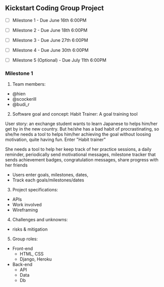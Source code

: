 ## Kickstart Coding Group Project

- [ ] Milestone 1 - Due June 16th 6:00PM
- [ ] Milestone 2 - Due June 18th 6:00PM
- [ ] Milestone 3 - Due June 27th 6:00PM
- [ ] Milestone 4 - Due June 30th 6:00PM
- [ ] Milestone 5 (Optional) - Due July 11th 6:00PM




### Milestone 1

1. Team members:
- @hien
- @scockerill
- @budi_r

2. Software goal and concept:
Habit Trainer: A goal training tool

User story: an exchange student wants to learn Japanese to helps him/her get by in the new country.  But he/she has a bad habit of procrastinating, so she/he needs a tool to helps him/her achieving the goal without loosing motivation, quite having fun. Enter "Habit trainer"


She needs a tool to help her keep track of her practice sessions, a daily reminder, periodically send motivational messages, milestone tracker that sends achievement badges, congratulation messages, share progress with her friends


- Users enter goals, milestones, dates, 
- Track each goals/milestones/dates

3. Project specifications:
- APIs
- Work involved
- Wireframing

4. Challenges and unknowns:
- risks & mitigation

5. Group roles:
- Front-end
	+ HTML, CSS
	+ Django, Heroku
- Back-end
	+ API
	+ Data
	+ Db

